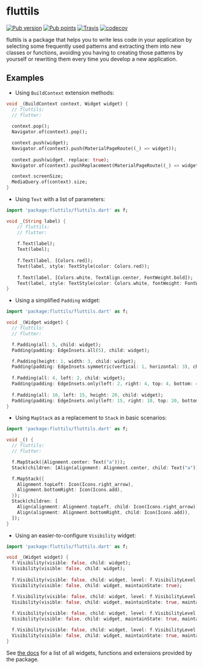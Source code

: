 # fluttils

[![Pub version](https://img.shields.io/pub/v/fluttils)](https://pub.dev/packages/fluttils) [![Pub points](https://badges.bar/fluttils/pub%20points)](https://pub.dev/packages/fluttils/score) [![Travis](https://travis-ci.org/enzo-santos/fluttils.svg?branch=main)](https://travis-ci.org/github/enzo-santos/fluttils) [![codecov](https://codecov.io/gh/enzo-santos/fluttils/branch/main/graph/badge.svg)](https://codecov.io/gh/enzo-santos/fluttils)

fluttils is a package that helps you to write less code in your application
by selecting some frequently used patterns and extracting them into new classes
or functions, avoiding you having to creating those patterns by yourself or
rewriting them every time you develop a new application.

## Examples

- Using `BuildContext` extension methods:

```dart
void _(BuildContext context, Widget widget) {
  // fluttils:
  // flutter: 
  
  context.pop();
  Navigator.of(context).pop();

  context.push(widget);
  Navigator.of(context).push(MaterialPageRoute((_) => widget));
  
  context.push(widget, replace: true);
  Navigator.of(context).pushReplacement(MaterialPageRoute((_) => widget));

  context.screenSize;
  MediaQuery.of(context).size;
}
```

- Using `Text` with a list of parameters:

```dart
import 'package:fluttils/fluttils.dart' as f;

void _(String label) {
    // fluttils:
    // flutter: 
    
    f.Text(label);
    Text(label);
  
    f.Text(label, [Colors.red]);
    Text(label, style: TextStyle(color: Colors.red));
    
    f.Text(label, [Colors.white, TextAlign.center, FontWeight.bold]);
    Text(label, style: TextStyle(color: Colors.white, fontWeight: FontWeight.bold), textAlign: TextAlign.center);
}
```

- Using a simplified `Padding` widget:

```dart
import 'package:fluttils/fluttils.dart' as f;

void _(Widget widget) {
  // fluttils:
  // flutter: 

  f.Padding(all: 5, child: widget);
  Padding(padding: EdgeInsets.all(5), child: widget);

  f.Padding(height: 1, width: 3, child: widget);
  Padding(padding: EdgeInsets.symmetric(vertical: 1, horizontal: 3), child: widget);
  
  f.Padding(all: 4, left: 2, child: widget);
  Padding(padding: EdgeInsets.only(left: 2, right: 4, top: 4, bottom: 4), child: widget);
  
  f.Padding(all: 10, left: 15, height: 20, child: widget);
  Padding(padding: EdgeInsets.only(left: 15, right: 10, top: 20, bottom: 20), child: widget);    
}
```

- Using `MapStack` as a replacement to `Stack` in basic scenarios:

```dart
import 'package:fluttils/fluttils.dart' as f;

void _() {
  // fluttils:
  // flutter: 

  f.MapStack({Alignment.center: Text("a")});
  Stack(children: [Align(alignment: Alignment.center, child: Text("a"))]);

  f.MapStack({
    Alignment.topLeft: Icon(Icons.right_arrow),
    Alignment.bottomRight: Icon(Icons.add),
  });
  Stack(children: [
    Align(alignment: Alignment.topLeft, child: Icon(Icons.right_arrow)),
    Align(alignment: Alignment.bottomRight, child: Icon(Icons.add)),
  ]);
}
```

- Using an easier-to-configure `Visibility` widget:

```dart
import 'package:fluttils/fluttils.dart' as f;

void _(Widget widget) {
  f.Visibility(visible: false, child: widget);
  Visibility(visible: false, child: widget);
  
  f.Visibility(visible: false, child: widget, level: f.VisibilityLevel.state());
  Visibility(visible: false, child: widget, maintainState: true);

  f.Visibility(visible: false, child: widget, level: f.VisibilityLevel.animation());
  Visibility(visible: false, child: widget, maintainState: true, maintainAnimation: true);
  
  f.Visibility(visible: false, child: widget, level: f.VisibilityLevel.size());
  Visibility(visible: false, child: widget, maintainState: true, maintainAnimation: true, maintainSize: true);

  f.Visibility(visible: false, child: widget, level: f.VisibilityLevel.size(maintainSemantics: true));
  Visibility(visible: false, child: widget, maintainState: true, maintainAnimation: true, maintainSize: true, maintainSemantics: true);
}
```

See [the docs](https://pub.dev/documentation/fluttils/latest/fluttils/fluttils-library.html)
for a list of all widgets, functions and extensions provided by the package.
